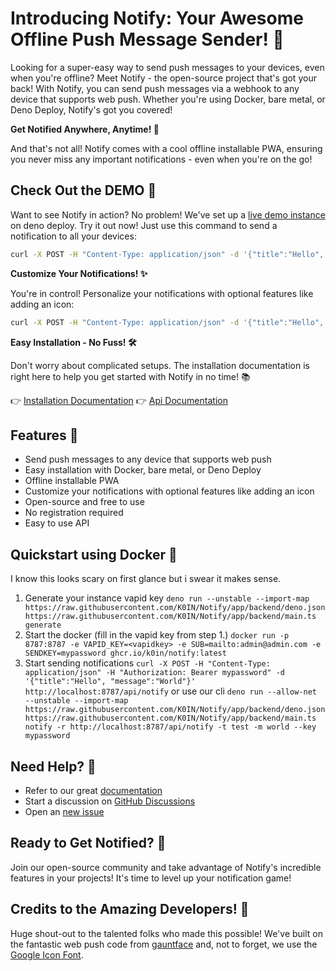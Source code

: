 # Introducing Notify: Your Awesome Offline Push Message Sender! 📲

Looking for a super-easy way to send push messages to your devices, even when you're offline?
Meet Notify - the open-source project that's got your back!
With Notify, you can send push messages via a webhook to any device that supports web push.
Whether you're using Docker, bare metal, or Deno Deploy, Notify's got you covered!

**Get Notified Anywhere, Anytime! 📲**

And that's not all! Notify comes with a cool offline installable PWA, ensuring you never miss any important notifications - even when you're on the go!

## Check Out the DEMO 🚀

Want to see Notify in action? No problem! We've set up a [live demo instance](https://notify-demo.deno.dev/) on deno deploy. Try it out now! Just use this command to send a notification to all your devices:

```bash
curl -X POST -H "Content-Type: application/json" -d '{"title":"Hello", "message":"World"}' https://notify-demo.deno.dev/api/notify
```

**Customize Your Notifications! ✨**

You're in control! Personalize your notifications with optional features like adding an icon:

```bash
curl -X POST -H "Content-Type: application/json" -d '{"title":"Hello", "message":"World", "icon": "https://via.placeholder.com/150", "tags": ["test", "server"] }' https://notify-demo.deno.dev/api/notify
```

**Easy Installation - No Fuss! 🛠️**

Don't worry about complicated setups. The installation documentation is right here to help you get started with Notify in no time! 📚

👉 [Installation Documentation](doc/install.md)
👉 [Api Documentation](doc/api.md)

## Features 🎉

- Send push messages to any device that supports web push
- Easy installation with Docker, bare metal, or Deno Deploy
- Offline installable PWA
- Customize your notifications with optional features like adding an icon
- Open-source and free to use
- No registration required
- Easy to use API

## Quickstart using Docker 🐳

I know this looks scary on first glance but i swear it makes sense.

1. Generate your instance vapid key `deno run --unstable --import-map https://raw.githubusercontent.com/K0IN/Notify/app/backend/deno.json https://raw.githubusercontent.com/K0IN/Notify/app/backend/main.ts generate`
2. Start the docker (fill in the vapid key from step 1.) `docker run -p 8787:8787 -e VAPID_KEY=<vapidkey> -e SUB=mailto:admin@admin.com -e SENDKEY=mypassword ghcr.io/k0in/notify:latest`
3. Start sending notifications
`curl -X POST -H "Content-Type: application/json" -H "Authorization: Bearer mypassword" -d '{"title":"Hello", "message":"World"}' http://localhost:8787/api/notify`
or use our cli
`deno run --allow-net --unstable --import-map https://raw.githubusercontent.com/K0IN/Notify/app/backend/deno.json https://raw.githubusercontent.com/K0IN/Notify/app/backend/main.ts notify -r http://localhost:8787/api/notify -t test -m world --key mypassword`

## Need Help? 🤔

- Refer to our great [documentation](doc/install.md)
- Start a discussion on [GitHub Discussions](https://github.com/K0IN/Notify/discussions)
- Open an [new issue](https://github.com/K0IN/Notify/issues/new)

## Ready to Get Notified? 🚀

Join our open-source community and take advantage of Notify's incredible features in your projects! It's time to level up your notification game!

## Credits to the Amazing Developers! 🙏

Huge shout-out to the talented folks who made this possible! We've built on the fantastic web push code from [gauntface](https://github.com/gauntface) and, not to forget, we use the [Google Icon Font](https://fonts.google.com/icons).

